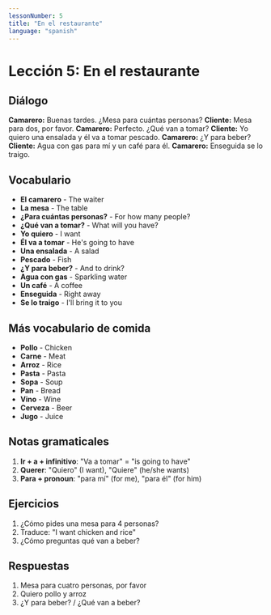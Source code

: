 ```yaml
---
lessonNumber: 5
title: "En el restaurante"
language: "spanish"
---
```


# Lección 5: En el restaurante

## Diálogo

**Camarero:** Buenas tardes. ¿Mesa para cuántas personas?
**Cliente:** Mesa para dos, por favor.
**Camarero:** Perfecto. ¿Qué van a tomar?
**Cliente:** Yo quiero una ensalada y él va a tomar pescado.
**Camarero:** ¿Y para beber?
**Cliente:** Agua con gas para mí y un café para él.
**Camarero:** Enseguida se lo traigo.

## Vocabulario

- **El camarero** - The waiter
- **La mesa** - The table
- **¿Para cuántas personas?** - For how many people?
- **¿Qué van a tomar?** - What will you have?
- **Yo quiero** - I want
- **Él va a tomar** - He's going to have
- **Una ensalada** - A salad
- **Pescado** - Fish
- **¿Y para beber?** - And to drink?
- **Agua con gas** - Sparkling water
- **Un café** - A coffee
- **Enseguida** - Right away
- **Se lo traigo** - I'll bring it to you

## Más vocabulario de comida

- **Pollo** - Chicken
- **Carne** - Meat
- **Arroz** - Rice
- **Pasta** - Pasta
- **Sopa** - Soup
- **Pan** - Bread
- **Vino** - Wine
- **Cerveza** - Beer
- **Jugo** - Juice

## Notas gramaticales

1. **Ir + a + infinitivo**: "Va a tomar" = "is going to have"
2. **Querer**: "Quiero" (I want), "Quiere" (he/she wants)
3. **Para + pronoun**: "para mí" (for me), "para él" (for him)

## Ejercicios

1. ¿Cómo pides una mesa para 4 personas?
2. Traduce: "I want chicken and rice"
3. ¿Cómo preguntas qué van a beber?

## Respuestas

1. Mesa para cuatro personas, por favor
2. Quiero pollo y arroz
3. ¿Y para beber? / ¿Qué van a beber?
